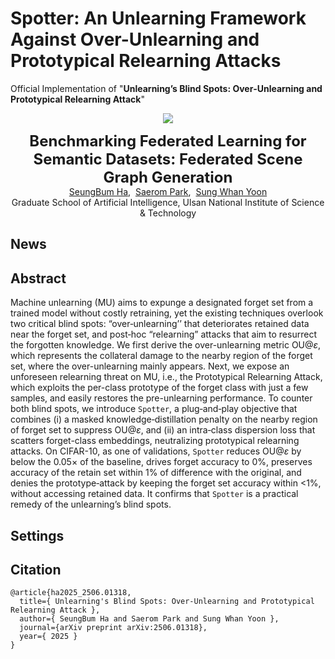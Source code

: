 # Spotter: An Unlearning Framework Against Over-Unlearning and Prototypical Relearning Attacks
Official Implementation of "**Unlearning’s Blind Spots: Over‑Unlearning and Prototypical Relearning Attack**"



<p align="center">
  <!--img src="https://github.com/Seung-B/FL-OpenPSG/assets/14955366/cdc892e9-9c9c-451c-a86f-53af9a8f81af" align="center" width="95%"-->

  <p align="center">
  <a href="https://arxiv.org/pdf/2506.01318" target='_blank'>
    <img src="https://img.shields.io/badge/Paper-arXiv%2025-b31b1b?style=flat-square">
  </a>

</p>


  <p align="center">
  <font size=5><strong>Benchmarking Federated Learning for Semantic Datasets: Federated Scene Graph Generation</strong></font>
    <br>
      <a href="https://github.com/Seung-B" target='_blank'>SeungBum Ha</a>,&nbsp;
      <a href="https://srompark.github.io/" target='_blank'>Saerom Park</a>,&nbsp;
      <a href="https://sites.google.com/view/swyoon89" target='_blank'>Sung Whan Yoon</a>
    <br>
  Graduate School of Artificial Intelligence, Ulsan National Institute of Science & Technology
  </p>
</p>

## News



## Abstract
Machine unlearning (MU) aims to expunge a designated forget set from a trained model without costly retraining, yet the existing techniques overlook two critical blind spots: “over‑unlearning’’ that deteriorates retained data near the forget set, and post‑hoc “relearning” attacks that aim to resurrect the forgotten knowledge.
We first derive the over-unlearning metric $\text{OU}@\varepsilon$, which represents the collateral damage to the nearby region of the forget set, where the over-unlearning mainly appears.
Next, we expose an unforeseen relearning threat on MU, i.e., the Prototypical Relearning Attack, which exploits the per-class prototype of the forget class with just a few samples, and easily restores the pre-unlearning performance.
To counter both blind spots, we introduce $\texttt{Spotter}$, a plug‑and‑play objective that combines (i) a masked knowledge‑distillation penalty on the nearby region of forget set to suppress $\text{OU}@\varepsilon$, and (ii) an intra‑class dispersion loss that scatters forget-class embeddings, neutralizing prototypical relearning attacks.
On CIFAR-10, as one of validations, $\texttt{Spotter}$ reduces $\text{OU}@\varepsilon$ by below the $0.05\times$ of the baseline, drives forget accuracy to 0\%, preserves accuracy of the retain set within 1\% of difference with the original, and denies the prototype‑attack by keeping the forget set accuracy within <1\%, without accessing retained data.
It confirms that $\texttt{Spotter}$ is a practical remedy of the unlearning’s blind spots.

## Settings



## Citation
```
@article{ha2025_2506.01318,
  title={ Unlearning's Blind Spots: Over-Unlearning and Prototypical Relearning Attack },
  author={ SeungBum Ha and Saerom Park and Sung Whan Yoon },
  journal={arXiv preprint arXiv:2506.01318},
  year={ 2025 }
}
```
